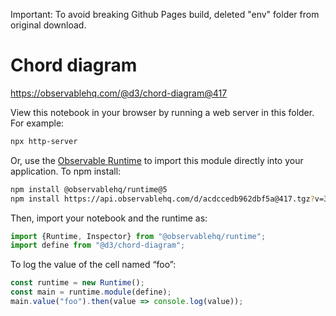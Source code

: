 Important: To avoid breaking Github Pages build, deleted "env" folder from original download.

# Chord diagram

https://observablehq.com/@d3/chord-diagram@417

View this notebook in your browser by running a web server in this folder. For
example:

~~~sh
npx http-server
~~~

Or, use the [Observable Runtime](https://github.com/observablehq/runtime) to
import this module directly into your application. To npm install:

~~~sh
npm install @observablehq/runtime@5
npm install https://api.observablehq.com/d/acdccedb962dbf5a@417.tgz?v=3
~~~

Then, import your notebook and the runtime as:

~~~js
import {Runtime, Inspector} from "@observablehq/runtime";
import define from "@d3/chord-diagram";
~~~

To log the value of the cell named “foo”:

~~~js
const runtime = new Runtime();
const main = runtime.module(define);
main.value("foo").then(value => console.log(value));
~~~
